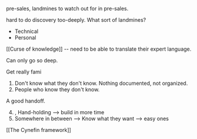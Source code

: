 pre-sales, landmines to watch out for in pre-sales.

hard to do discovery too-deeply.
What sort of landmines?

- Technical
- Personal

[[Curse of knowledge]] -- need to be able to translate their expert language.

Can only go so deep.

Get really fami

1. Don't know what they don't know. Nothing documented, not organized. 
2. People who know they don't know.

A good handoff.


4. , Hand-holding --> build in more time
5. Somewhere in between --> 
Know what they want --> easy ones

[[The Cynefin framework]]


